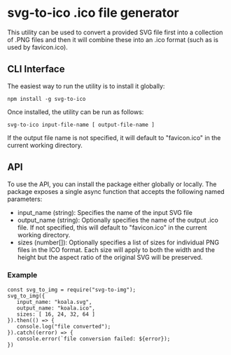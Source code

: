 # svg-to-ico .ico file generator
This utility can be used to convert a provided SVG file first into a collection of .PNG files
and then it will combine these into an .ico format (such as is used by favicon.ico).

## CLI Interface
The easiest way to run the utility is to install it globally:

```
npm install -g svg-to-ico
```

Once installed, the utility can be run as follows:

```
svg-to-ico input-file-name [ output-file-name ]
```

If the output file name is not specified, it will default to "favicon.ico" in the current working directory.

## API

To use the API, you can install the package either globally or locally.  The package exposes  a single
async function that accepts the following named parameters:

- input_name (string): Specifies the name of the input SVG file
- output_name (string): Optionally specifies the name of the output .ico file.  If not specified,
   this will default to "favicon.ico" in the current working directory.
- sizes (number[]): Optionally specifies a list of sizes for individual PNG files in the ICO format.  Each size 
   will apply to both the width and the height but the aspect ratio of the original SVG will be preserved.

### Example

```
const svg_to_img = require("svg-to-img");
svg_to_img({
   input_name: "koala.svg",
   output_name: "koala.ico",
   sizes: [ 16, 24, 32, 64 ]
}).then(() => {
   console.log("file converted");
}).catch((error) => {
   console.error(`file conversion failed: ${error});
})
```

